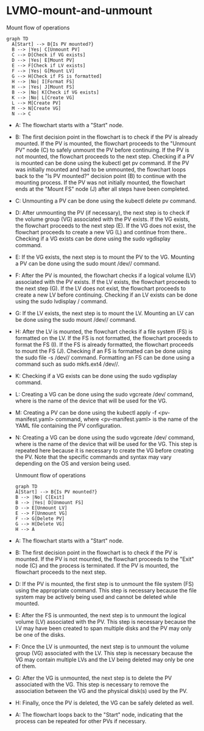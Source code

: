 # LVMO-mount-and-unmount
Mount flow of operations
```mermaid
graph TD
  A[Start] --> B{Is PV mounted?}
  B --> |Yes| C[Unmount PV]
  C --> D[Check if VG exists]
  D --> |Yes| E[Mount PV]
  E --> F[Check if LV exists]
  F --> |Yes| G[Mount LV]
  G --> H[Check if FS is formatted]
  H --> |No| I[Format FS]
  H --> |Yes| J[Mount FS]
  B --> |No| K[Check if VG exists]
  K --> |No| L[Create VG]
  L --> M[Create PV]
  M --> N[Create VG]
  N --> C
  ```
- A: The flowchart starts with a "Start" node.
- B: The first decision point in the flowchart is to check if the PV is already mounted. If the PV is mounted, the flowchart proceeds to the "Unmount PV" node (C) to safely unmount the PV before continuing. If the PV is not mounted, the flowchart proceeds to the next step. Checking if a PV is mounted can be done using the kubectl get pv command. If the PV was initially mounted and had to be unmounted, the flowchart loops back to the "Is PV mounted?" decision point (B) to continue with the mounting process. If the PV was not initially mounted, the flowchart ends at the "Mount FS" node (J) after all steps have been completed.
- C: Unmounting a PV can be done using the kubectl delete pv <pv-name> command.
- D: After unmounting the PV (if necessary), the next step is to check if the volume group (VG) associated with the PV exists. If the VG exists, the flowchart proceeds to the next step (E). If the VG does not exist, the flowchart proceeds to create a new VG (L) and continue from there.. Checking if a VG exists can be done using the sudo vgdisplay <vg-name> command.
- E: If the VG exists, the next step is to mount the PV to the VG. Mounting a PV can be done using the sudo mount /dev/<vg-name>/<lv-name> <mount-point> command.
- F: After the PV is mounted, the flowchart checks if a logical volume (LV) associated with the PV exists. If the LV exists, the flowchart proceeds to the next step (G). If the LV does not exist, the flowchart proceeds to create a new LV before continuing. Checking if an LV exists can be done using the sudo lvdisplay <vg-name>/<lv-name> command.
- G: If the LV exists, the next step is to mount the LV. Mounting an LV can be done using the sudo mount /dev/<vg-name>/<lv-name> <mount-point> command.
- H: After the LV is mounted, the flowchart checks if a file system (FS) is formatted on the LV. If the FS is not formatted, the flowchart proceeds to format the FS (I). If the FS is already formatted, the flowchart proceeds to mount the FS (J). Checking if an FS is formatted can be done using the sudo file -s /dev/<vg-name>/<lv-name> command. Formatting an FS can be done using a command such as sudo mkfs.ext4 /dev/<vg-name>/<lv-name>.
- K: Checking if a VG exists can be done using the sudo vgdisplay <vg-name> command.
- L: Creating a VG can be done using the sudo vgcreate <vg-name> /dev/<device-name> command, where <device-name> is the name of the device that will be used for the VG.
- M: Creating a PV can be done using the kubectl apply -f <pv-manifest.yaml> command, where <pv-manifest.yaml> is the name of the YAML file containing the PV configuration.
- N: Creating a VG can be done using the sudo vgcreate <vg-name> /dev/<device-name> command, where <device-name> is the name of the device that will be used for the VG. This step is repeated here because it is necessary to create the VG before creating the PV.
Note that the specific commands and syntax may vary depending on the OS and version being used.
  
  Unmount flow of operations
  ```mermaid
  graph TD
  A[Start] --> B{Is PV mounted?}
  B --> |No| C[Exit]
  B --> |Yes| D[Unmount FS]
  D --> E[Unmount LV]
  E --> F[Unmount VG]
  F --> G[Delete PV]
  G --> H[Delete VG]
  H --> A
  ```
- A: The flowchart starts with a "Start" node.
- B: The first decision point in the flowchart is to check if the PV is mounted. If the PV is not mounted, the flowchart proceeds to the "Exit" node (C) and the process is terminated. If the PV is mounted, the flowchart proceeds to the next step.
- D: If the PV is mounted, the first step is to unmount the file system (FS) using the appropriate command. This step is necessary because the file system may be actively being used and cannot be deleted while mounted.
- E: After the FS is unmounted, the next step is to unmount the logical volume (LV) associated with the PV. This step is necessary because the LV may have been created to span multiple disks and the PV may only be one of the disks.
- F: Once the LV is unmounted, the next step is to unmount the volume group (VG) associated with the LV. This step is necessary because the VG may contain multiple LVs and the LV being deleted may only be one of them.
- G: After the VG is unmounted, the next step is to delete the PV associated with the VG. This step is necessary to remove the association between the VG and the physical disk(s) used by the PV.
- H: Finally, once the PV is deleted, the VG can be safely deleted as well.
- A: The flowchart loops back to the "Start" node, indicating that the process can be repeated for other PVs if necessary.
